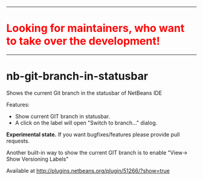 <hr>
<h1 style="color: #FF0000">Looking for maintainers, who want to take over the development!</h1>
<hr>

nb-git-branch-in-statusbar
==========================

Shows the current Git branch in the statusbar of NetBeans IDE


Features:
* Show current GIT branch in statusbar. 
* A click on the label will open "Switch to branch..." dialog.

**Experimental state.** If you want bugfixes/features please provide pull requests.

Another built-in way to show the current GIT branch is to enable "View-> Show Versioning Labels"

Available at http://plugins.netbeans.org/plugin/51266/?show=true

